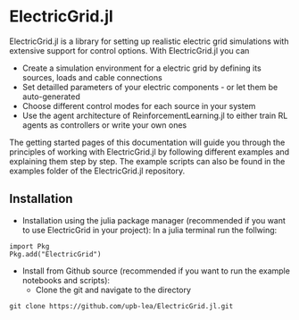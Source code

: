# ElectricGrid.jl

ElectricGrid.jl is a library for setting up realistic electric grid simulations with extensive support for control options. With ElectricGrid.jl you can
- Create a simulation environment for a electric grid by defining its sources, loads and cable connections
- Set detailled parameters of your electric components - or let them be auto-generated
- Choose different control modes for each source in your system
- Use the agent architecture of ReinforcementLearning.jl to either train RL agents as controllers or write your own ones

The getting started pages of this documentation will guide you through the principles of working with ElectricGrid.jl by following different examples and explaining them step by step. The example scripts can also be found in the examples folder of the ElectricGrid.jl repository.

## Installation
- Installation using the julia package manager (recommended if you want to use ElectricGrid in your project):
In a julia terminal run the follwing:
```
import Pkg
Pkg.add("ElectricGrid")
```

- Install from Github source (recommended if you want to run the example notebooks and scripts):
  - Clone the git and navigate to the directory
```
git clone https://github.com/upb-lea/ElectricGrid.jl.git
```





